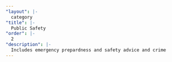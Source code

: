 ```yaml
---
"layout": |-
  category
"title": |-
  Public Safety
"order": |-
  2
"description": |-
  Includes emergency prepardness and safety advice and crime
---
```

